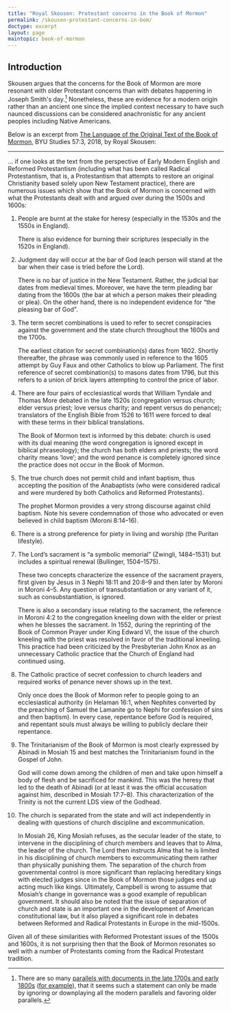 ```yaml
---
title: "Royal Skousen: Protestant concerns in the Book of Mormon"
permalink: /skousen-protestant-concerns-in-bom/
doctype: excerpt
layout: page
maintopic: book-of-mormon
---
```


## Introduction

Skousen argues that the concerns for the Book of Mormon are more resonant with older Protestant concerns than with debates happening in Joseph Smith's day.[^whynotmodern]  Nonetheless, these are evidence for a modern origin rather than an ancient one since the implied context necessary to have such naunced discussions can be considered anachronistic for any ancient peoples including Native Americans.

Below is an excerpt from [The Language of the Original Text of the Book of Mormon](https://byustudies.byu.edu/content/language-original-text-book-mormon), BYU Studies 57:3, 2018, by Royal Skousen:

---

... if one looks at the text from the perspective of Early Modern English and Reformed Protestantism (including what has been called Radical Protestantism, that is, a Protestantism that attempts to restore an original Christianity based solely upon New Testament practice), there are numerous issues which show that the Book of Mormon is concerned with what the Protestants dealt with and argued over during the 1500s and 1600s:

1. People are burnt at the stake for heresy (especially in the 1530s and the 1550s in England).

    There is also evidence for burning their scriptures (especially in the 1520s in England).

2. Judgment day will occur at the bar of God (each person will stand at the bar when their case is tried before the Lord).

    There is no bar of justice in the New Testament. Rather, the judicial bar dates from medieval times. Moreover, we have the term pleading bar dating from the 1600s (the bar at which a person makes their pleading or plea). On the other hand, there is no independent evidence for “the pleasing bar of God”. 

3. The term secret combinations is used to refer to secret conspiracies against the government and the state church throughout the 1600s and the 1700s.

    The earliest citation for secret combination(s) dates from 1602.  Shortly thereafter, the phrase was commonly used in reference to the 1605 attempt by Guy Faux and other Catholics to blow up Parliament. The first reference of secret combination(s) to masons dates from 1796, but this refers to a union of brick layers attempting to control the price of labor.

4. There are four pairs of ecclesiastical words that William Tyndale and Thomas More debated in the late 1520s (congregation versus church; elder versus priest; love versus charity; and repent versus do penance); translators of the English Bible from 1526 to 1611 were forced to deal with these terms in their biblical translations.

    The Book of Mormon text is informed by this debate: church is used with its dual meaning (the word congregation is ignored except in biblical phraseology); the church has both elders and priests; the word charity means ‘love’; and the word penance is completely ignored since the practice does not occur in the Book of Mormon.

5. The true church does not permit child and infant baptism, thus accepting the position of the Anabaptists (who were considered radical and were murdered by both Catholics and Reformed Protestants).

    The prophet Mormon provides a very strong discourse against child baptism. Note his severe condemnation of those who advocated or even believed in child baptism (Moroni 8:14–16).

6. There is a strong preference for piety in living and worship (the Puritan lifestyle).

7. The Lord’s sacrament is “a symbolic memorial” (Zwingli, 1484–1531) but includes a spiritual renewal (Bullinger, 1504–1575).

    These two concepts characterize the essence of the sacrament prayers, first given by Jesus in 3 Nephi 18:11 and 20:8–9 and then later by Moroni in Moroni 4–5. Any question of transubstantiation or any variant of it, such as consubstantiation, is ignored.

    There is also a secondary issue relating to the sacrament, the reference in Moroni 4:2 to the congregation kneeling down with the elder or priest when he blesses the sacrament. In 1552, during the reprinting of the Book of Common Prayer under King Edward VI, the issue of the church kneeling with the priest was resolved in favor of the traditional kneeling. This practice had been criticized by the Presbyterian John Knox as an unnecessary Catholic practice that the Church of England had continued using.

8. The Catholic practice of secret confession to church leaders and required works of penance never shows up in the text.

    Only once does the Book of Mormon refer to people going to an ecclesiastical authority (in Helaman 16:1, when Nephites converted by the preaching of Samuel the Lamanite go to Nephi for confession of sins and then baptism). In every case, repentance before God is required, and repentant souls must always be willing to publicly declare their repentance.

9. The Trinitarianism of the Book of Mormon is most clearly expressed by Abinadi in Mosiah 15 and best matches the Trinitarianism found in the Gospel of John.

    God will come down among the children of men and take upon himself a body of flesh and be sacrificed for mankind.  This was the heresy that led to the death of Abinadi (or at least it was the official accusation against him, described in Mosiah 17:7–8). This characterization of the Trinity is not the current LDS view of the Godhead.

10. The church is separated from the state and will act independently in dealing with questions of church discipline and excommunication.

    In Mosiah 26, King Mosiah refuses, as the secular leader of the state, to intervene in the disciplining of church members and leaves that to Alma, the leader of the church. The Lord then instructs Alma that he is limited in his disciplining of church members to excommunicating them rather than physically punishing them. The separation of the church from governmental control is more significant than replacing hereditary kings with elected judges since in the Book of Mormon those judges end up acting much like kings. Ultimately, Campbell is wrong to assume that Mosiah’s change in governance was a good example of republican government. It should also be noted that the issue of separation of church and state is an important one in the development of American constitutional law, but it also played a significant role in debates between Reformed and Radical Protestants in Europe in the mid-1500s.
    
Given all of these similarities with Reformed Protestant issues of the 1500s and 1600s, it is not surprising then that the Book of Mormon resonates so well with a number of Protestants coming from the Radical Protestant tradition.

[^whynotmodern]: There are so many [parallels with documents in the late 1700s and early 1800s](https://faenrandir.github.io/a_careful_examination/bom-parallels-to-1800s-thought/) ([for example](https://faenrandir.github.io/a_careful_examination/documents/book_of_mormon/echoes/echoes_of_1800s.pdf)), that it seems such a statement can only be made by ignoring or downplaying all the modern parallels and favoring older parallels.
